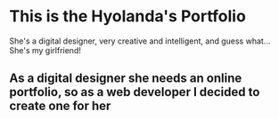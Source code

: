 # This is the Hyolanda's Portfolio

She's a digital designer, very creative and intelligent, and guess what... She's my girlfriend!

As a digital designer she needs an online portfolio, so as a web developer I decided to create one for her
--
